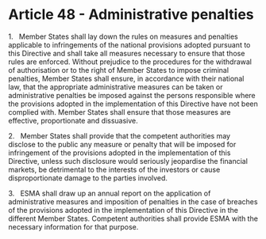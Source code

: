 # Article 48 - Administrative penalties


1.   Member States shall lay down the rules on measures and penalties applicable to infringements of the national provisions adopted pursuant to this Directive and shall take all measures necessary to ensure that those rules are enforced. Without prejudice to the procedures for the withdrawal of authorisation or to the right of Member States to impose criminal penalties, Member States shall ensure, in accordance with their national law, that the appropriate administrative measures can be taken or administrative penalties be imposed against the persons responsible where the provisions adopted in the implementation of this Directive have not been complied with. Member States shall ensure that those measures are effective, proportionate and dissuasive.

2.   Member States shall provide that the competent authorities may disclose to the public any measure or penalty that will be imposed for infringement of the provisions adopted in the implementation of this Directive, unless such disclosure would seriously jeopardise the financial markets, be detrimental to the interests of the investors or cause disproportionate damage to the parties involved.

3.   ESMA shall draw up an annual report on the application of administrative measures and imposition of penalties in the case of breaches of the provisions adopted in the implementation of this Directive in the different Member States. Competent authorities shall provide ESMA with the necessary information for that purpose.
